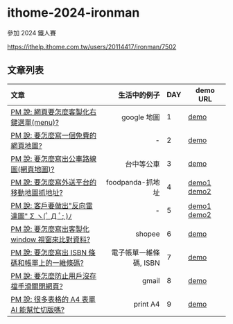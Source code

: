 # ithome-2024-ironman

參加 2024 鐵人賽

<https://ithelp.ithome.com.tw/users/20114417/ironman/7502>

## 文章列表

| 文章                                                                                             |           生活中的例子 | DAY | demo URL                                                                                                                                                                                        |
| :----------------------------------------------------------------------------------------------- | ---------------------: | --- | ----------------------------------------------------------------------------------------------------------------------------------------------------------------------------------------------- |
| [PM 說: 網頁要怎麼客製化右鍵選單(menu)?](https://ithelp.ithome.com.tw/articles/10346863)         |            google 地圖 | 1   | [demo](https://dpes8693.github.io/ithome-2024-ironman/day1/right-click-menu.html)                                                                                                               |
| [PM 說: 要怎麼寫一個免費的網頁地圖?](https://ithelp.ithome.com.tw/articles/10347033)             |                      - | 2   | [demo](https://dpes8693.github.io/ithome-2024-ironman/day2/leaflet-osm-basic.html)                                                                                                              |
| [PM 說: 要怎麼寫出公車路線圖(網頁地圖)?](https://ithelp.ithome.com.tw/articles/10347198)         |             台中等公車 | 3   | [demo](https://dpes8693.github.io/ithome-2024-ironman/day3/leaflet-osm-bus-route-map.html)                                                                                                      |
| [PM 說: 要怎麼寫外送平台的移動地圖抓地址?](https://ithelp.ithome.com.tw/articles/10347349)       |       foodpanda-抓地址 | 4   | [demo1](https://dpes8693.github.io/ithome-2024-ironman/day4/leaflet-osm-move-map-get-address.html) [demo2](https://dpes8693.github.io/ithome-2024-ironman/day4/leaflet-osm-movable-marker.html) |
| [PM 說: 客戶要做出"反向雷達圖" Σ ヽ(ﾟ Д ﾟ; )ﾉ](https://ithelp.ithome.com.tw/articles/10347540)   |                      - | 5   | [demo1](https://dpes8693.github.io/ithome-2024-ironman/day5/chartjs-radar.html) [demo2](https://dpes8693.github.io/ithome-2024-ironman/day5/chartjs-radar-reverse.html)                         |
| [PM 說: 要怎麼寫出客製化 window 視窗來比對資料?](https://ithelp.ithome.com.tw/articles/10347735) |                 shopee | 6   | [demo](https://dpes8693.github.io/ithome-2024-ironman/day6/window-open-custom-html.html)                                                                                                        |
| [PM 說: 要怎麼寫出 ISBN 條碼和帳單上的一維條碼?](https://ithelp.ithome.com.tw/articles/10347927) | 電子帳單一維條碼, ISBN | 7   | [demo](https://dpes8693.github.io/ithome-2024-ironman/day7/barcode.html)                                                                                                                        |
| [PM 說: 要怎麼防止用戶沒存檔手滑關閉網頁?](https://ithelp.ithome.com.tw/articles/10348086)       |                  gmail | 8   | [demo](https://dpes8693.github.io/ithome-2024-ironman/day8/web-life-cycle.html)                                                                                                                 |
| [PM 說: 很多表格的 A4 表單 AI 能幫忙切版嗎?](https://ithelp.ithome.com.tw/articles/10348273)     |               print A4 | 9   | [demo](https://dpes8693.github.io/ithome-2024-ironman/day9/print-a4-form.html)                                                                                                                  |
